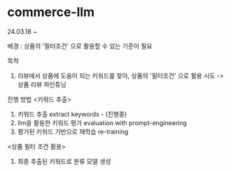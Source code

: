 # commerce-llm
24.03.18 ~

배경 : 상품의 '필터조건' 으로 활용할 수 있는 기준이 필요

목적 
1. 리뷰에서 상품에 도움이 되는 키워드를 찾아, 상품의 '필터조건' 으로 활용 시도 -> 상품 리뷰 파인튜닝

진행 방법 
<키워드 추출>
  1. 키워드 추출 extract keywords - (진행중)
  2. llm을 활용한 키워드 평가 evaluation with prompt-engineering
  3. 평가된 키워드 기반으로 재학습 re-training

<상품 필터 조건 활용>
  1. 최종 추출된 키워드로 분류 모델 생성
